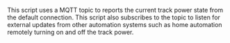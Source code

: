 This script uses a MQTT topic to reports the current track power state from the default connection.  This script also subscribes to the topic to listen for external updates from other automation systems such as home automation remotely turning on and off the track power.
